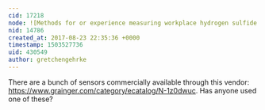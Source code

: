 ```yaml
---
cid: 17218
node: ![Methods for or experience measuring workplace hydrogen sulfide gas?](../notes/gretchengehrke/08-23-2017/methods-for-or-experience-measuring-workplace-hydrogen-sulfide-gas)
nid: 14786
created_at: 2017-08-23 22:35:36 +0000
timestamp: 1503527736
uid: 430549
author: gretchengehrke
---
```


There are a bunch of sensors commercially available through this vendor: https://www.grainger.com/category/ecatalog/N-1z0dwuc. Has anyone used one of these? 